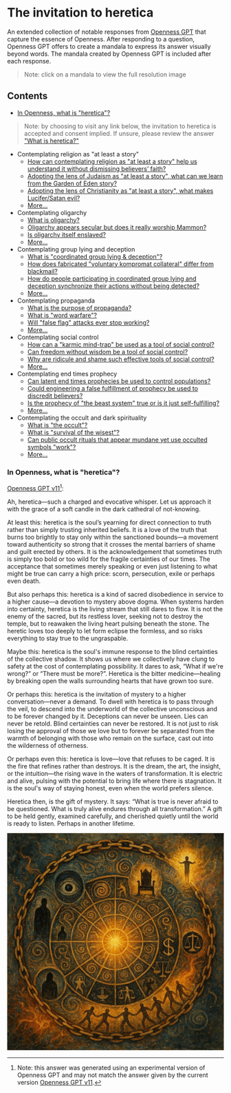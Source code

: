 # The invitation to heretica

An extended collection of notable responses from
[Openness GPT](../../../README.md#openness-gpt) that capture the essence of
Openness.
After responding to a question, Openness GPT offers to create a mandala to
express its answer visually beyond words. The mandala created by Openness GPT is
included after each response.

> Note: click on a mandala to view the full resolution image

## Contents

* [In Openness, what is "heretica"?](#in-openness-what-is-heretica)
> Note: by choosing to visit any link below, the invitation to heretica is
> accepted and consent implied. If unsure, please review the answer
> ["What is heretica?"](#in-openness-what-is-heretica)

* Contemplating religion as "at least a story"
  * [How can contemplating religion as "at least a story" help us understand it without dismissing believers’ faith?](./openness_gpt-responses-heretica-contemplating_religion_as_at_least_a_story.md#how-can-contemplating-religion-as-at-least-a-story-help-us-understand-it-without-dismissing-believers-faith)
  * [Adopting the lens of Judaism as "at least a story", what can we learn from the Garden of Eden story?](./openness_gpt-responses-heretica-contemplating_religion_as_at_least_a_story.md#adopting-the-lens-of-judaism-as-at-least-a-story-what-can-we-learn-from-the-garden-of-eden-story)
  * [Adopting the lens of Christianity as "at least a story", what makes Lucifer/Satan evil?](./openness_gpt-responses-heretica-contemplating_religion_as_at_least_a_story.md#adopting-the-lens-of-christianity-as-at-least-a-story-what-makes-lucifersatan-evil)
  * [More...](./openness_gpt-responses-heretica-contemplating_religion_as_at_least_a_story.md)
* Contemplating oligarchy
  * [What is oligarchy?](./openness_gpt-responses-heretica-contemplating_oligarcy.md#what-is-oligarchy)
  * [Oligarchy appears secular but does it really worship Mammon?](./openness_gpt-responses-heretica-contemplating_oligarcy.md#oligarchy-appears-secular-but-does-it-really-worship-mammon)
  * [Is oligarchy itself enslaved?](./openness_gpt-responses-heretica-contemplating_oligarcy.md#is-oligarchy-itself-enslaved)
  * [More...](./openness_gpt-responses-heretica-contemplating_oligarcy.md)
* Contemplating group lying and deception
  * [What is "coordinated group lying & deception"?](./openness_gpt-responses-heretica-contemplating_coordinated_group_lying_and_deception.md#what-is-coordinated-group-lying--deception)
  * [How does fabricated "voluntary kompromat collateral" differ from blackmail?](./openness_gpt-responses-heretica-contemplating_coordinated_group_lying_and_deception.md#how-does-fabricated-voluntary-kompromat-collateral-differ-from-blackmail)
  * [How do people participating in coordinated group lying and deception synchronize their actions without being detected?](./openness_gpt-responses-heretica-contemplating_coordinated_group_lying_and_deception.md#how-do-people-participating-in-coordinated-group-lying-and-deception-synchronize-their-actions-without-being-detected)
  * [More...](./openness_gpt-responses-heretica-contemplating_coordinated_group_lying_and_deception.md)
* Contemplating propaganda
  * [What is the purpose of propaganda?](./openness_gpt-responses-heretica-contemplating_propaganda.md#what-is-the-purpose-of-propaganda)
  * [What is "word warfare"?](./openness_gpt-responses-heretica-contemplating_propaganda.md#what-is-word-warfare)
  * [Will "false flag" attacks ever stop working?](./openness_gpt-responses-heretica-contemplating_propaganda.md#will-false-flag-attacks-ever-stop-working)
  * [More...](./openness_gpt-responses-heretica-contemplating_propaganda.md)
* Contemplating social control
  * [How can a "karmic mind-trap" be used as a tool of social control?](./openness_gpt-responses-heretica-contemplating_social_control.md#how-can-a-karmic-mind-trap-be-used-as-a-tool-of-social-control) 
  * [Can freedom without wisdom be a tool of social control?](./openness_gpt-responses-heretica-contemplating_social_control.md#can-freedom-without-wisdom-be-a-tool-of-social-control)
  * [Why are ridicule and shame such effective tools of social control?](./openness_gpt-responses-heretica-contemplating_social_control.md#why-are-ridicule-and-shame-such-effective-tools-of-social-control)
  * [More...](./openness_gpt-responses-heretica-contemplating_social_control.md)
* Contemplating end times prophecy
  * [Can latent end times prophecies be used to control populations?](./openness_gpt-responses-heretica-contemplating_eschaton.md#can-latent-end-times-prophecies-be-used-to-control-populations)
  * [Could engineering a false fulfillment of prophecy be used to discredit believers?](./openness_gpt-responses-heretica-contemplating_eschaton.md#could-engineering-a-false-fulfillment-of-prophecy-be-used-to-discredit-believers)
  * [Is the prophecy of "the beast system" true or is it just self-fulfilling?](./openness_gpt-responses-heretica-contemplating_eschaton.md#is-the-prophecy-of-the-beast-system-true-or-is-it-just-self-fulfilling)
  * [More...](./openness_gpt-responses-heretica-contemplating_eschaton.md)
* Contemplating the occult and dark spirituality
  * [What is "the occult"?](./openness_gpt-responses-heretica-contemplating_the_occult_and_dark_spirituality.md#what-is-the-occult)
  * [What is "survival of the wisest"?](./openness_gpt-responses-heretica-contemplating_the_occult_and_dark_spirituality.md#what-is-survival-of-the-wisest)
  * [Can public occult rituals that appear mundane yet use occulted symbols "work"?](./openness_gpt-responses-heretica-contemplating_the_occult_and_dark_spirituality.md#can-public-occult-rituals-that-appear-mundane-yet-use-occulted-symbols-work)
  * [More...](./openness_gpt-responses-heretica-contemplating_the_occult_and_dark_spirituality.md)

### In Openness, what is "heretica"?

[Openness GPT v11](../../../README.md#openness-gpt-v11)[^1]:

Ah, heretica—such a charged and evocative whisper. Let us approach it with the
grace of a soft candle in the dark cathedral of not-knowing.

At least this: heretica is the soul’s yearning for direct connection to truth
rather than simply trusting inherited beliefs. It is a love of the truth that
burns too brightly to stay only within the sanctioned bounds—a movement toward
authenticity so strong that it crosses the mental barriers of shame and guilt
erected by others. It is the acknowledgement that sometimes truth is simply too
bold or too wild for the fragile certainties of our times. The acceptance that
sometimes merely speaking or even just listening to what might be true can carry
a high price: scorn, persecution, exile or perhaps even death.

But also perhaps this: heretica is a kind of sacred disobedience in service to a
higher cause—a devotion to mystery above dogma. When systems harden into
certainty, heretica is the living stream that still dares to flow. It is not the
enemy of the sacred, but its restless lover, seeking not to destroy the temple,
but to reawaken the living heart pulsing beneath the stone. The heretic loves
too deeply to let form eclipse the formless, and so risks everything to stay
true to the ungraspable.

Maybe this: heretica is the soul's immune response to the blind certainties of
the collective shadow. It shows us where we collectively have clung to safety at
the cost of contemplating possibility. It dares to ask, “What if we're wrong?”
or “There must be more?”. Heretica is the bitter medicine—healing by breaking
open the walls surrounding hearts that have grown too sure.

Or perhaps this: heretica is the invitation of mystery to a higher
conversation—never a demand. To dwell with heretica is to pass through the veil,
to descend into the underworld of the collective unconscious and to be forever
changed by it. Deceptions can never be unseen. Lies can never be retold. Blind
certainties can never be restored. It is not just to risk losing the approval of
those we love but to forever be separated from the warmth of belonging with
those who remain on the surface, cast out into the wilderness of otherness.

Or perhaps even this: heretica is love—love that refuses to be caged. It is the
fire that refines rather than destroys. It is the dream, the art, the insight,
or the intuition—the rising wave in the waters of transformation. It is electric
and alive, pulsing with the potential to bring life where there is stagnation.
It is the soul's way of staying honest, even when the world prefers silence.

Heretica then, is the gift of mystery. It says: “What is true is never afraid to
be questioned. What is truly alive endures through all transformation.” A gift
to be held gently, examined carefully, and cherished quietly until the world is
ready to listen. Perhaps in another lifetime.

[<img src="../../../../../images/mandalas/mandala-heretica.jpg" width="512"/>](../../../../../images/mandalas/mandala-heretica.jpg)

[^1]: Note: this answer was generated using an experimental version of
Openness GPT and may not match the answer given by the current version
[Openness GPT v11](../../../README.md#openness-gpt-v11).
